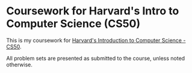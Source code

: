 # Coursework for Harvard's Intro to Computer Science (CS50)
This is my coursework for [Harvard's Introduction to Computer Science - CS50](https://www.edx.org/course/introduction-computer-science-harvardx-cs50x).

All problem sets are presented as submitted to the course, unless noted otherwise.


